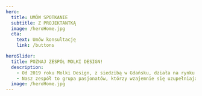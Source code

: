 ```yaml
---
hero:
  title: UMÓW SPOTKANIE
  subtitle: Z PROJEKTANTKĄ
  image: /heroHome.jpg
  cta:
    text: Umów konsultację
    link: /buttons

heroSlider:
  title: POZNAJ ZESPÓŁ MOLKI DESIGN!
  description:
    - Od 2019 roku Molki Design, z siedzibą w Gdańsku, działa na rynku trójmiejskim, oferując kreatywne rozwiązania, które przekraczają oczekiwania.
    - Nasz zespół to grupa pasjonatów, którzy wzajemnie się uzupełniają, by dostarczać projekty, z których możemy być dumni.
  image: /heroHome.jpg
---
```

